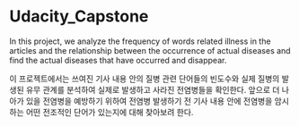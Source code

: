 # Udacity_Capstone

In this project, we analyze the frequency of words related illness in the articles and the relationship between the occurrence of actual diseases and find the actual diseases that have occurred and disappear.

이 프로젝트에서는 쓰여진 기사 내용 안의 질병 관련 단어들의 빈도수와 실제 질병의 발생된 유무 관계를 분석하여 실제로 발생하고 사라진 전염병들을 확인한다. 앞으로 더 나아가 있을 전염병을 예방하기 위하여 전염병 발생하기 전 기사 내용 안에 전염병을 암시하는 어떤 전조적인 단어가 있는지에 대해 찾아보려 한다.

